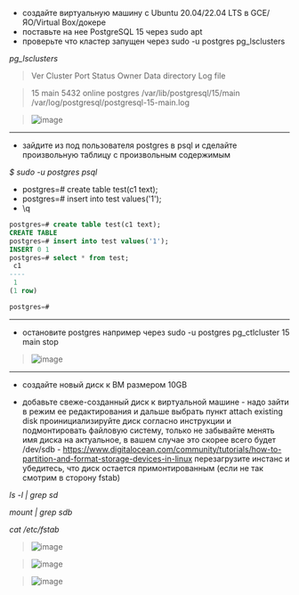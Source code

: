 * создайте виртуальную машину c Ubuntu 20.04/22.04 LTS в GCE/ЯО/Virtual Box/докере
* поставьте на нее PostgreSQL 15 через sudo apt
* проверьте что кластер запущен через sudo -u postgres pg_lsclusters
  
*pg_lsclusters*

>Ver Cluster Port Status Owner    Data directory              Log file

>15  main    5432 online postgres /var/lib/postgresql/15/main /var/log/postgresql/postgresql-15-main.log

>![image](https://github.com/VyacheslavIT/postgre/assets/136000255/7e28e658-2458-4e38-9b5e-72c03865d6bd)
-----------------------------
* зайдите из под пользователя postgres в psql и сделайте произвольную таблицу с произвольным содержимым
  
*$  sudo -u postgres psql*
  
* postgres=# create table test(c1 text);
* postgres=# insert into test values('1');
* \q
```sql
postgres=# create table test(c1 text);
CREATE TABLE
postgres=# insert into test values('1');
INSERT 0 1
postgres=# select * from test;
 c1 
----
 1
(1 row)

postgres=#
```
-------------------------
* остановите postgres например через sudo -u postgres pg_ctlcluster 15 main stop

>![image](https://github.com/VyacheslavIT/postgre/assets/136000255/7f972d4c-8ef0-4156-8fb4-7cf2280347eb)
  
--------------------------

* создайте новый диск к ВМ размером 10GB

* добавьте свеже-созданный диск к виртуальной машине - надо зайти в режим ее редактирования и дальше выбрать пункт attach existing disk
проинициализируйте диск согласно инструкции и подмонтировать файловую систему, только не забывайте менять имя диска на актуальное, в вашем случае это скорее всего будет /dev/sdb - https://www.digitalocean.com/community/tutorials/how-to-partition-and-format-storage-devices-in-linux
перезагрузите инстанс и убедитесь, что диск остается примонтированным (если не так смотрим в сторону fstab)

*ls -l | grep sd*

*mount | grep sdb*

*cat /etc/fstab*

>![image](https://github.com/VyacheslavIT/postgre/assets/136000255/a68a8677-b8ee-418b-9c1f-f601c0e0fb02)

>![image](https://github.com/VyacheslavIT/postgre/assets/136000255/1338dcd4-b1c4-4444-a2c6-75d10af3f450)

>![image](https://github.com/VyacheslavIT/postgre/assets/136000255/6bba6047-46aa-46c6-8621-b951296e2481)




